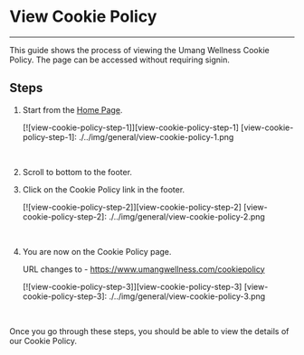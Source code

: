 # View Cookie Policy

---

This guide shows the process of viewing the Umang Wellness Cookie Policy.
The page can be accessed without requiring signin.

## Steps

1. Start from the [Home Page](https://www.umangwellness.com).

    [![view-cookie-policy-step-1]][view-cookie-policy-step-1]
    [view-cookie-policy-step-1]: ./../img/general/view-cookie-policy-1.png

    <br/>

2. Scroll to bottom to the footer.
3. Click on the Cookie Policy link in the footer.

    [![view-cookie-policy-step-2]][view-cookie-policy-step-2]
    [view-cookie-policy-step-2]: ./../img/general/view-cookie-policy-2.png

    <br/>

4. You are now on the Cookie Policy page.

    URL changes to - https://www.umangwellness.com/cookiepolicy

    [![view-cookie-policy-step-3]][view-cookie-policy-step-3]
    [view-cookie-policy-step-3]: ./../img/general/view-cookie-policy-3.png

    <br/>

Once you go through these steps, you should be able to view the details of our Cookie Policy.
